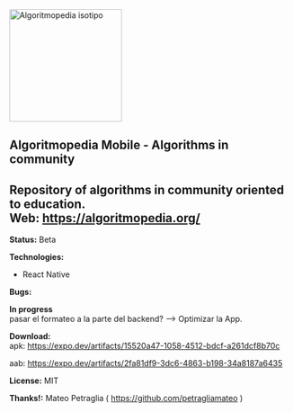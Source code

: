 <img src="https://i0.wp.com/algoritmopedia.org/wp-content/uploads/2022/06/algoritmopediaclaro.png?w=951&ssl=1" alt="Algoritmopedia isotipo" width="200px"/>

## Algoritmopedia Mobile - Algorithms in community
**Repository of algorithms in community oriented to education.** <br>
**Web:** https://algoritmopedia.org/
---

**Status:** Beta

**Technologies:**
- React Native

**Bugs:**<br>

**In progress**<br>
pasar el formateo a la parte del backend? --> Optimizar la App.

**Download:**<br>
apk: https://expo.dev/artifacts/15520a47-1058-4512-bdcf-a261dcf8b70c

aab: https://expo.dev/artifacts/2fa81df9-3dc6-4863-b198-34a8187a6435

**License:** MIT

**Thanks!:** Mateo Petraglia ( https://github.com/petragliamateo )
